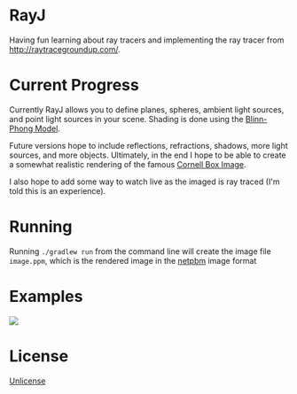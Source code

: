 # RayJ

Having fun learning about ray tracers and implementing the ray tracer from http://raytracegroundup.com/. 

# Current Progress

Currently RayJ allows you to define planes, spheres, ambient light sources, and point light sources in your scene. Shading is done using the [Blinn-Phong Model](https://en.wikipedia.org/wiki/Blinn%E2%80%93Phong_shading_model).

Future versions hope to include reflections, refractions, shadows, more light sources, and more objects. Ultimately, in the end I hope to be able to create a somewhat realistic rendering of the famous [Cornell Box Image](http://graphics.ucsd.edu/~henrik/images/imgs/cboxgi.jpg).

I also hope to add some way to watch live as the imaged is ray traced (I'm told this is an experience).

# Running

Running `./gradlew run` from the command line will create the image file `image.ppm`, which is the rendered image in the [netpbm](https://en.wikipedia.org/wiki/Netpbm_format) image format  

# Examples

![](http://oi68.tinypic.com/6ny14j.jpg)

# License
[Unlicense](http://unlicense.org/)
